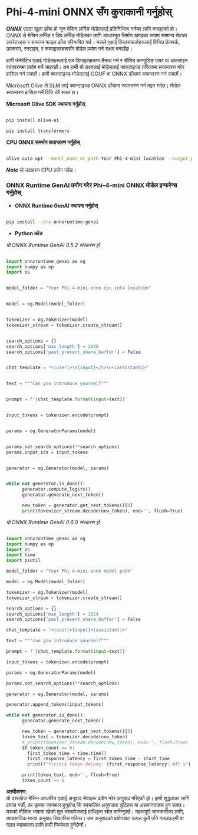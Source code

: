 # **Phi-4-mini ONNX सँग कुराकानी गर्नुहोस्**

***ONNX*** एउटा खुला ढाँचा हो जुन मेसिन लर्निङ मोडेललाई प्रतिनिधित्व गर्नका लागि बनाइएको हो। ONNX ले मेसिन लर्निङ र डिप लर्निङ मोडेलका लागि आधारभूत निर्माण खण्डका रूपमा सामान्य सेटका अपरेटरहरू र सामान्य फाइल ढाँचा परिभाषित गर्छ। यसले एआई विकासकर्ताहरूलाई विभिन्न फ्रेमवर्क, उपकरण, रनटाइम, र कम्पाइलरहरूसँग मोडेल प्रयोग गर्न सक्षम बनाउँछ। 

हामी जेनेरेटिभ एआई मोडेलहरूलाई एज डिभाइसहरूमा तैनाथ गर्न र सीमित कम्प्युटिङ पावर वा अफलाइन वातावरणमा प्रयोग गर्न चाहन्छौं। अब हामी यो लक्ष्यलाई मोडेललाई क्वान्टाइज्ड तरिकामा रूपान्तरण गरेर हासिल गर्न सक्छौं। हामी क्वान्टाइज्ड मोडेललाई GGUF वा ONNX ढाँचामा रूपान्तरण गर्न सक्छौं।

Microsoft Olive ले SLM लाई क्वान्टाइज्ड ONNX ढाँचामा रूपान्तरण गर्न मद्दत गर्दछ। मोडेल रूपान्तरण हासिल गर्ने विधि धेरै सरल छ।

**Microsoft Olive SDK स्थापना गर्नुहोस्**

```bash

pip install olive-ai

pip install transformers

```

**CPU ONNX समर्थन रूपान्तरण गर्नुहोस्**

```bash

olive auto-opt --model_name_or_path Your Phi-4-mini location --output_path Your onnx ouput location --device cpu --provider CPUExecutionProvider --precision int4 --use_model_builder --log_level 1

```

***Note*** यो उदाहरण CPU प्रयोग गर्दछ।

### **ONNX Runtime GenAI प्रयोग गरेर Phi-4-mini ONNX मोडेल इन्फरेन्स गर्नुहोस्**

- **ONNX Runtime GenAI स्थापना गर्नुहोस्**

```bash

pip install --pre onnxruntime-genai

```

- **Python कोड**

*यो ONNX Runtime GenAI 0.5.2 संस्करण हो*

```python

import onnxruntime_genai as og
import numpy as np
import os


model_folder = "Your Phi-4-mini-onnx-cpu-int4 location"


model = og.Model(model_folder)


tokenizer = og.Tokenizer(model)
tokenizer_stream = tokenizer.create_stream()


search_options = {}
search_options['max_length'] = 2048
search_options['past_present_share_buffer'] = False


chat_template = "<|user|>\n{input}</s>\n<|assistant|>"


text = """Can you introduce yourself"""


prompt = f'{chat_template.format(input=text)}'


input_tokens = tokenizer.encode(prompt)


params = og.GeneratorParams(model)


params.set_search_options(**search_options)
params.input_ids = input_tokens


generator = og.Generator(model, params)


while not generator.is_done():
      generator.compute_logits()
      generator.generate_next_token()

      new_token = generator.get_next_tokens()[0]
      print(tokenizer_stream.decode(new_token), end='', flush=True)

```

*यो ONNX Runtime GenAI 0.6.0 संस्करण हो*

```python

import onnxruntime_genai as og
import numpy as np
import os
import time
import psutil

model_folder = "Your Phi-4-mini-onnx model path"

model = og.Model(model_folder)

tokenizer = og.Tokenizer(model)
tokenizer_stream = tokenizer.create_stream()

search_options = {}
search_options['max_length'] = 1024
search_options['past_present_share_buffer'] = False

chat_template = "<|user|>{input}<|assistant|>"

text = """can you introduce yourself"""

prompt = f'{chat_template.format(input=text)}'

input_tokens = tokenizer.encode(prompt)

params = og.GeneratorParams(model)

params.set_search_options(**search_options)

generator = og.Generator(model, params)

generator.append_tokens(input_tokens)

while not generator.is_done():
      generator.generate_next_token()

      new_token = generator.get_next_tokens()[0]
      token_text = tokenizer.decode(new_token)
      # print(tokenizer_stream.decode(new_token), end='', flush=True)
      if token_count == 0:
        first_token_time = time.time()
        first_response_latency = first_token_time - start_time
        print(f"firstly token delpay: {first_response_latency:.4f} s")

      print(token_text, end='', flush=True)
      token_count += 1

```

**अस्वीकरण**:  
यो दस्तावेज मेसिन-आधारित एआई अनुवाद सेवाहरू प्रयोग गरेर अनुवाद गरिएको हो। हामी शुद्धताका लागि प्रयास गर्छौं, तर कृपया जानकार हुनुहोस् कि स्वचालित अनुवादमा त्रुटिहरू वा असमानताहरू हुन सक्छ। यसको मौलिक भाषामा रहेको मूल दस्तावेजलाई प्राधिकृत स्रोत मानिनुपर्छ। महत्वपूर्ण जानकारीका लागि, व्यावसायिक मानव अनुवाद सिफारिस गरिन्छ। यस अनुवादको प्रयोगबाट उत्पन्न कुनै पनि गलतफहमी वा गलत व्याख्याका लागि हामी जिम्मेवार हुनेछैनौं।  